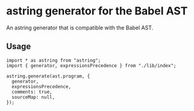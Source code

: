 # astring generator for the Babel AST

An astring generator that is compatible with the Babel AST.

## Usage

```JS
import * as astring from "astring";
import { generator, expressionsPrecedence } from "./lib/index";

astring.generate(ast.program, {
  generator,
  expressionsPrecedence,
  comments: true,
  sourceMap: null,
});
```
